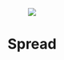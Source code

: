 
<p align="center">
  <img src="https://github.com/user-attachments/assets/de5cc364-ddf5-44d2-a7bb-4e5b3bd85541" />
  <H1 align="center">Spread</H1>
</p>
